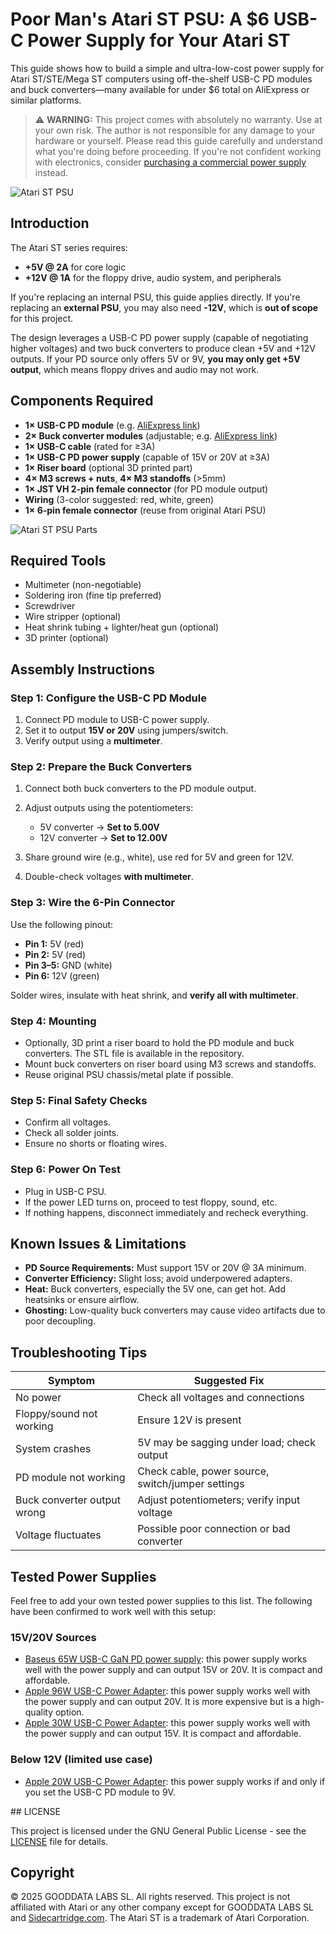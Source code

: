 # Poor Man's Atari ST PSU: A \$6 USB-C Power Supply for Your Atari ST

This guide shows how to build a simple and ultra-low-cost power supply for Atari ST/STE/Mega ST computers using off-the-shelf USB-C PD modules and buck converters—many available for under \$6 total on AliExpress or similar platforms.

> ⚠️ **WARNING:** This project comes with absolutely no warranty. Use at your own risk. The author is not responsible for any damage to your hardware or yourself. Please read this guide carefully and understand what you're doing before proceeding. If you're not confident working with electronics, consider [purchasing a commercial power supply](https://sidecartridge.com) instead.

![Atari ST PSU](/6DOLLAR-PSU-ATARI-ST-FINAL.png)

## Introduction

The Atari ST series requires:

* **+5V @ 2A** for core logic
* **+12V @ 1A** for the floppy drive, audio system, and peripherals

If you're replacing an internal PSU, this guide applies directly. If you're replacing an **external PSU**, you may also need **-12V**, which is **out of scope** for this project.

The design leverages a USB-C PD power supply (capable of negotiating higher voltages) and two buck converters to produce clean +5V and +12V outputs. If your PD source only offers 5V or 9V, **you may only get +5V output**, which means floppy drives and audio may not work.

## Components Required

* **1× USB-C PD module** (e.g. [AliExpress link](https://www.aliexpress.com/item/1005003336833794.html))
* **2× Buck converter modules** (adjustable; e.g. [AliExpress link](https://www.aliexpress.com/item/1005004904872120.html))
* **1× USB-C cable** (rated for ≥3A)
* **1× USB-C PD power supply** (capable of 15V or 20V at ≥3A)
* **1× Riser board** (optional 3D printed part)
* **4× M3 screws + nuts**, **4× M3 standoffs** (>5mm)
* **1× JST VH 2-pin female connector** (for PD module output)
* **Wiring** (3-color suggested: red, white, green)
* **1× 6-pin female connector** (reuse from original Atari PSU)

![Atari ST PSU Parts](/6DOLLAR-PSU-ATARI-ST-BOARD.png)

## Required Tools

* Multimeter (non-negotiable)
* Soldering iron (fine tip preferred)
* Screwdriver
* Wire stripper (optional)
* Heat shrink tubing + lighter/heat gun (optional)
* 3D printer (optional)

## Assembly Instructions

### Step 1: Configure the USB-C PD Module

1. Connect PD module to USB-C power supply.
2. Set it to output **15V or 20V** using jumpers/switch.
3. Verify output using a **multimeter**.

### Step 2: Prepare the Buck Converters

1. Connect both buck converters to the PD module output.
2. Adjust outputs using the potentiometers:

   * 5V converter → **Set to 5.00V**
   * 12V converter → **Set to 12.00V**
3. Share ground wire (e.g., white), use red for 5V and green for 12V.
4. Double-check voltages **with multimeter**.

### Step 3: Wire the 6-Pin Connector

Use the following pinout:

* **Pin 1:** 5V (red)
* **Pin 2:** 5V (red)
* **Pin 3–5:** GND (white)
* **Pin 6:** 12V (green)

Solder wires, insulate with heat shrink, and **verify all with multimeter**.

### Step 4: Mounting

* Optionally, 3D print a riser board to hold the PD module and buck converters. The STL file is available in the repository.
* Mount buck converters on riser board using M3 screws and standoffs.
* Reuse original PSU chassis/metal plate if possible.

### Step 5: Final Safety Checks

* Confirm all voltages.
* Check all solder joints.
* Ensure no shorts or floating wires.

### Step 6: Power On Test

* Plug in USB-C PSU.
* If the power LED turns on, proceed to test floppy, sound, etc.
* If nothing happens, disconnect immediately and recheck everything.

## Known Issues & Limitations

* **PD Source Requirements:** Must support 15V or 20V @ 3A minimum.
* **Converter Efficiency:** Slight loss; avoid underpowered adapters.
* **Heat:** Buck converters, especially the 5V one, can get hot. Add heatsinks or ensure airflow.
* **Ghosting:** Low-quality buck converters may cause video artifacts due to poor decoupling.

## Troubleshooting Tips

| Symptom                     | Suggested Fix                                     |
| --------------------------- | ------------------------------------------------- |
| No power                    | Check all voltages and connections                |
| Floppy/sound not working    | Ensure 12V is present                             |
| System crashes              | 5V may be sagging under load; check output        |
| PD module not working       | Check cable, power source, switch/jumper settings |
| Buck converter output wrong | Adjust potentiometers; verify input voltage       |
| Voltage fluctuates          | Possible poor connection or bad converter         |

## Tested Power Supplies

Feel free to add your own tested power supplies to this list. The following have been confirmed to work well with this setup:

### 15V/20V Sources

- [Baseus 65W USB-C GaN PD power supply](https://www.aliexpress.com/item/1005005030843371.html): this power supply works well with the power supply and can output 15V or 20V. It is compact and affordable.
- [Apple 96W USB-C Power Adapter](https://www.apple.com/shop/product/MW2L3AM/A/96w-usb-c-power-adapter): this power supply works well with the power supply and can output 20V. It is more expensive but is a high-quality option.
- [Apple 30W USB-C Power Adapter](https://www.apple.com/shop/product/MW2G3AM/A/30w-usb-c-power-adapter): this power supply works well with the power supply and can output 15V. It is compact and affordable.

### Below 12V (limited use case)

- [Apple 20W USB-C Power Adapter](https://www.apple.com/shop/product/MW2H3AM/A/20w-usb-c-power-adapter): this power supply works if and only if you set the USB-C PD module to 9V. 

## LICENSE

This project is licensed under the GNU General Public License - see the [LICENSE](LICENSE) file for details.

## Copyright

© 2025 GOODDATA LABS SL. All rights reserved. This project is not affiliated with Atari or any other company except for GOODDATA LABS SL and [Sidecartridge.com](https://sidecartridge.com). The Atari ST is a trademark of Atari Corporation.
